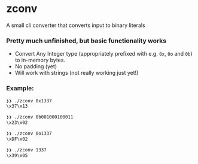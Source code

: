 # zconv 
A small cli converter that converts input to binary literals

### Pretty much unfinished, but basic functionality works
- Convert Any Integer type (appropriately prefixed with e.g. `0x`, `0o` and `0b`) to in-memory bytes.
- No padding (yet)
- Will work with strings (not really working just yet!)

### Example:
```sh
❯❯ ./zconv 0x1337
\x37\x13

❯❯ ./zconv 0b001000100011
\x23\x02

❯❯ ./zconv 0o1337
\xDF\x02

❯❯ ./zconv 1337
\x39\x05
```
